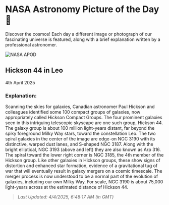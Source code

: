 
  # NASA Astronomy Picture of the Day 🌌

  Discover the cosmos! Each day a different image or photograph of our fascinating universe is featured, along with a brief explanation written by a professional astronomer.

![NASA APOD](https://apod.nasa.gov/apod/image/2504/ARP316.jpg)

## Hickson 44 in Leo

4th April 2025

### Explanation: 

Scanning the skies for galaxies, Canadian astronomer Paul Hickson and colleagues identified some 100 compact groups of galaxies, now appropriately called Hickson Compact Groups. The four prominent galaxies seen in this intriguing telescopic skyscape are one such group, Hickson 44. The galaxy group is about 100 million light-years distant, far beyond the spiky foreground Milky Way stars, toward the constellation Leo. The two spiral galaxies in the center of the image are edge-on NGC 3190 with its distinctive, warped dust lanes, and S-shaped NGC 3187. Along with the bright elliptical, NGC 3193 (above and left) they are also known as Arp 316. The spiral toward the lower right corner is NGC 3185, the 4th member of the Hickson group. Like other galaxies in Hickson groups, these show signs of distortion and enhanced star formation, evidence of a gravitational tug of war that will eventually result in galaxy mergers on a cosmic timescale. The merger process is now understood to be a normal part of the evolution of galaxies, including our own Milky Way. For scale, NGC 3190 is about 75,000 light-years across at the estimated distance of Hickson 44.

> _Last Updated: 4/4/2025, 6:48:17 AM (in GMT)_
